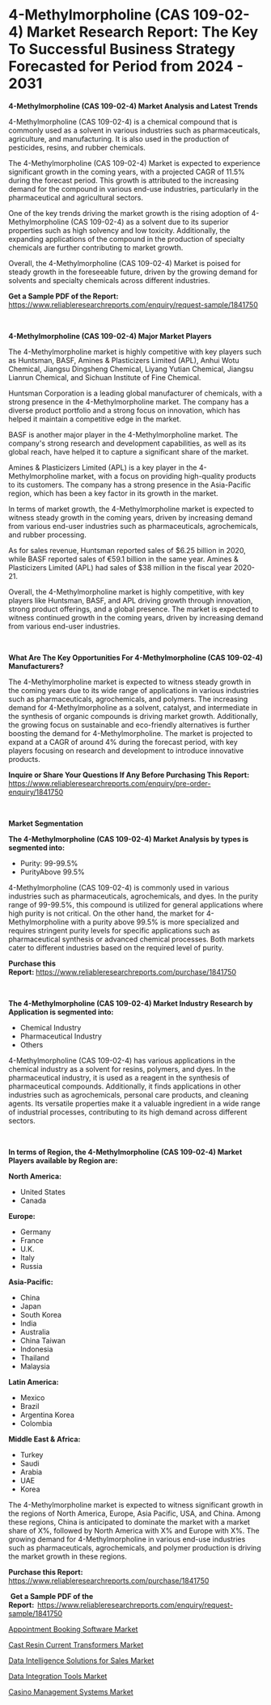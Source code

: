 <p><h1>4-Methylmorpholine (CAS 109-02-4) Market Research Report: The Key To Successful Business Strategy Forecasted for Period from 2024 - 2031</h1></p><p><strong>4-Methylmorpholine (CAS 109-02-4) Market Analysis and Latest Trends</strong></p>
<p><p>4-Methylmorpholine (CAS 109-02-4) is a chemical compound that is commonly used as a solvent in various industries such as pharmaceuticals, agriculture, and manufacturing. It is also used in the production of pesticides, resins, and rubber chemicals.</p><p>The 4-Methylmorpholine (CAS 109-02-4) Market is expected to experience significant growth in the coming years, with a projected CAGR of 11.5% during the forecast period. This growth is attributed to the increasing demand for the compound in various end-use industries, particularly in the pharmaceutical and agricultural sectors.</p><p>One of the key trends driving the market growth is the rising adoption of 4-Methylmorpholine (CAS 109-02-4) as a solvent due to its superior properties such as high solvency and low toxicity. Additionally, the expanding applications of the compound in the production of specialty chemicals are further contributing to market growth.</p><p>Overall, the 4-Methylmorpholine (CAS 109-02-4) Market is poised for steady growth in the foreseeable future, driven by the growing demand for solvents and specialty chemicals across different industries.</p></p>
<p><strong>Get a Sample PDF of the Report:&nbsp;</strong> <a href="https://www.reliableresearchreports.com/enquiry/request-sample/1841750">https://www.reliableresearchreports.com/enquiry/request-sample/1841750</a></p>
<p>&nbsp;</p>
<p><strong>4-Methylmorpholine (CAS 109-02-4) Major Market Players</strong></p>
<p><p>The 4-Methylmorpholine market is highly competitive with key players such as Huntsman, BASF, Amines & Plasticizers Limited (APL), Anhui Wotu Chemical, Jiangsu Dingsheng Chemical, Liyang Yutian Chemical, Jiangsu Lianrun Chemical, and Sichuan Institute of Fine Chemical. </p><p>Huntsman Corporation is a leading global manufacturer of chemicals, with a strong presence in the 4-Methylmorpholine market. The company has a diverse product portfolio and a strong focus on innovation, which has helped it maintain a competitive edge in the market. </p><p>BASF is another major player in the 4-Methylmorpholine market. The company's strong research and development capabilities, as well as its global reach, have helped it to capture a significant share of the market. </p><p>Amines & Plasticizers Limited (APL) is a key player in the 4-Methylmorpholine market, with a focus on providing high-quality products to its customers. The company has a strong presence in the Asia-Pacific region, which has been a key factor in its growth in the market. </p><p>In terms of market growth, the 4-Methylmorpholine market is expected to witness steady growth in the coming years, driven by increasing demand from various end-user industries such as pharmaceuticals, agrochemicals, and rubber processing. </p><p>As for sales revenue, Huntsman reported sales of $6.25 billion in 2020, while BASF reported sales of €59.1 billion in the same year. Amines & Plasticizers Limited (APL) had sales of $38 million in the fiscal year 2020-21. </p><p>Overall, the 4-Methylmorpholine market is highly competitive, with key players like Huntsman, BASF, and APL driving growth through innovation, strong product offerings, and a global presence. The market is expected to witness continued growth in the coming years, driven by increasing demand from various end-user industries.</p></p>
<p>&nbsp;</p>
<p><strong>What Are The Key Opportunities For 4-Methylmorpholine (CAS 109-02-4) Manufacturers?</strong></p>
<p><p>The 4-Methylmorpholine market is expected to witness steady growth in the coming years due to its wide range of applications in various industries such as pharmaceuticals, agrochemicals, and polymers. The increasing demand for 4-Methylmorpholine as a solvent, catalyst, and intermediate in the synthesis of organic compounds is driving market growth. Additionally, the growing focus on sustainable and eco-friendly alternatives is further boosting the demand for 4-Methylmorpholine. The market is projected to expand at a CAGR of around 4% during the forecast period, with key players focusing on research and development to introduce innovative products.</p></p>
<p><strong>Inquire or Share Your Questions If Any Before Purchasing This Report:</strong> <a href="https://www.reliableresearchreports.com/enquiry/pre-order-enquiry/1841750">https://www.reliableresearchreports.com/enquiry/pre-order-enquiry/1841750</a></p>
<p>&nbsp;</p>
<p><strong>Market Segmentation</strong></p>
<p><strong>The 4-Methylmorpholine (CAS 109-02-4) Market Analysis by types is segmented into:</strong></p>
<p><ul><li>Purity: 99-99.5%</li><li>PurityAbove 99.5%</li></ul></p>
<p><p>4-Methylmorpholine (CAS 109-02-4) is commonly used in various industries such as pharmaceuticals, agrochemicals, and dyes. In the purity range of 99-99.5%, this compound is utilized for general applications where high purity is not critical. On the other hand, the market for 4-Methylmorpholine with a purity above 99.5% is more specialized and requires stringent purity levels for specific applications such as pharmaceutical synthesis or advanced chemical processes. Both markets cater to different industries based on the required level of purity.</p></p>
<p><strong>Purchase this Report:&nbsp;</strong><a href="https://www.reliableresearchreports.com/purchase/1841750">https://www.reliableresearchreports.com/purchase/1841750</a></p>
<p>&nbsp;</p>
<p><strong>The 4-Methylmorpholine (CAS 109-02-4) Market Industry Research by Application is segmented into:</strong></p>
<p><ul><li>Chemical Industry</li><li>Pharmaceutical Industry</li><li>Others</li></ul></p>
<p><p>4-Methylmorpholine (CAS 109-02-4) has various applications in the chemical industry as a solvent for resins, polymers, and dyes. In the pharmaceutical industry, it is used as a reagent in the synthesis of pharmaceutical compounds. Additionally, it finds applications in other industries such as agrochemicals, personal care products, and cleaning agents. Its versatile properties make it a valuable ingredient in a wide range of industrial processes, contributing to its high demand across different sectors.</p></p>
<p>&nbsp;</p>
<p><strong>In terms of Region, the 4-Methylmorpholine (CAS 109-02-4) Market Players available by Region are:</strong></p>
<p>
    <p> <strong> North America: </strong>
        <ul>
            <li>United States</li>
            <li>Canada</li>
        </ul>
        </p> 
    <p> <strong> Europe: </strong>
        <ul>
            <li>Germany</li>
            <li>France</li>
            <li>U.K.</li>
            <li>Italy</li>
            <li>Russia</li>
        </ul>
        </p> 
    <p> <strong> Asia-Pacific: </strong>
        <ul>
            <li>China</li>
            <li>Japan</li>
            <li>South Korea</li>
            <li>India</li>
            <li>Australia</li>
            <li>China Taiwan</li>
            <li>Indonesia</li>
            <li>Thailand</li>
            <li>Malaysia</li>
        </ul>
        </p> 
    <p> <strong> Latin America: </strong>
        <ul>
            <li>Mexico</li>
            <li>Brazil</li>
            <li>Argentina Korea</li>
            <li>Colombia</li>
        </ul>
        </p> 
    <p> <strong> Middle East & Africa: </strong>
        <ul>
            <li>Turkey</li>
            <li>Saudi</li>
            <li>Arabia</li>
            <li>UAE</li>
            <li>Korea</li>
        </ul>
    </p>
    </p>
<p><p>The 4-Methylmorpholine market is expected to witness significant growth in the regions of North America, Europe, Asia Pacific, USA, and China. Among these regions, China is anticipated to dominate the market with a market share of X%, followed by North America with X% and Europe with X%. The growing demand for 4-Methylmorpholine in various end-use industries such as pharmaceuticals, agrochemicals, and polymer production is driving the market growth in these regions.</p></p>
<p><strong>Purchase this Report: </strong><a href="https://www.reliableresearchreports.com/purchase/1841750">https://www.reliableresearchreports.com/purchase/1841750</a></p>
<p>&nbsp;<strong>Get a Sample PDF of the Report:&nbsp;&nbsp;</strong><a href="https://www.reliableresearchreports.com/enquiry/request-sample/1841750">https://www.reliableresearchreports.com/enquiry/request-sample/1841750</a></p>
<p><strong></strong></p>
<p><p><a href="https://medium.com/@queenlittle95/appointment-booking-software-market-exploring-market-share-market-trends-and-future-growth-478a169ce3b2">Appointment Booking Software Market</a></p><p><a href="https://github.com/danielneavesallisons03mba/Market-Research-Report-List-1/blob/main/cast-resin-current-transformers-market.md">Cast Resin Current Transformers Market</a></p><p><a href="https://medium.com/@nicholasstewart02/data-intelligence-solutions-for-sales-market-comprehensive-assessment-by-type-application-and-d2780d010683">Data Intelligence Solutions for Sales Market</a></p><p><a href="https://medium.com/@nicholasstewart02/data-integration-tools-market-furnishes-information-on-market-share-market-trends-and-market-5b31d34f4adb">Data Integration Tools Market</a></p><p><a href="https://medium.com/@williammann19/casino-management-systems-market-furnishes-information-on-market-share-market-trends-and-market-164e55bbe83f">Casino Management Systems Market</a></p></p>